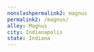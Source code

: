 ```yaml
---
﻿nonslashpermalink2: magnus
permalink2: /magnus/
alley: Magnus
city: Indianapolis
state: Indiana
---
```

